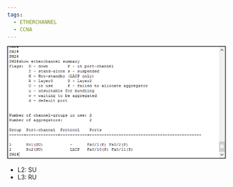 ```yaml
---
tags:
  - ETHERCHANNEL
  - CCNA
---
```


![](_anexos_/1051-03-show_etherchannel_summary%201.png)

- L2: SU
- L3: RU

